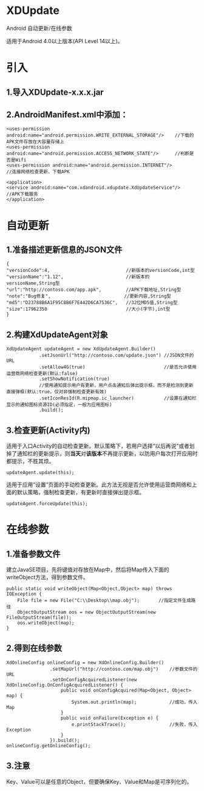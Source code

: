 # XDUpdate
Android 自动更新/在线参数

适用于Android 4.0以上版本(API Level 14以上)。

# 引入
## 1.导入XDUpdate-x.x.x.jar

## 2.AndroidManifest.xml中添加：
    <uses-permission android:name="android.permission.WRITE_EXTERNAL_STORAGE"/>    //下载的APK文件存放在大容量存储上
    <uses-permission android:name="android.permission.ACCESS_NETWORK_STATE"/>      //判断是否是Wifi
    <uses-permission android:name="android.permission.INTERNET"/>                  //连接网络检查更新、下载APK

    <application>
    <service android:name="com.xdandroid.xdupdate.XdUpdateService"/>               //APK下载服务
    </application>
    
# 自动更新
## 1.准备描述更新信息的JSON文件
    {
    "versionCode":4,                            //新版本的versionCode,int型
    "versionName":"1.12",                       //新版本的versionName,String型
    "url":"http://contoso.com/app.apk",         //APK下载地址,String型
    "note":"Bug修复",                           //更新内容,String型
    "md5":"D23788B6A1F95C8B6F7E442D6CA7536C",   //32位MD5值,String型
    "size":17962350                             //大小(字节),int型
    }

## 2.构建XdUpdateAgent对象
    XdUpdateAgent updateAgent = new XdUpdateAgent.Builder()
                .setJsonUrl("http://contoso.com/update.json") //JSON文件的URL
                .setAllow4G(true)                             //是否允许使用运营商网络检查更新(默认:false)
                .setShowNotification(true)                    
                //使用通知提示用户有更新，用户点击通知后弹出提示框，而不是检测到更新直接弹框(默认:true，仅对非强制检查更新有效)
                .setIconResId(R.mipmap.ic_launcher)           //设置在通知栏显示的通知图标资源ID(必须指定，一般为应用图标)
                .build();

## 3.检查更新(Activity内)
适用于入口Activity的自动检查更新。默认策略下，若用户选择“以后再说”或者划掉了通知栏的更新提示，则**当天**对**该版本**不再提示更新，以防用户每次打开应用时都提示，不胜其烦。  

    updateAgent.update(this); 
    
适用于应用“设置”页面的手动检查更新。此方法无视是否允许使用运营商网络和上面的默认策略，强制检查更新，有更新时直接弹出提示框。     

    updateAgent.forceUpdate(this);   

# 在线参数
## 1.准备参数文件
建立JavaSE项目，先将键值对存放在Map中，然后将Map传入下面的writeObject方法，得到参数文件。

    public static void writeObject(Map<Object,Object> map) throws IOException {
        File file = new File("C:\\Desktop\\map.obj");       //指定文件生成路径
        ObjectOutputStream oos = new ObjectOutputStream(new FileOutputStream(file));
        oos.writeObject(map);
    }

## 2.得到在线参数
    XdOnlineConfig onlineConfig = new XdOnlineConfig.Builder()
                    .setMapUrl("http://contoso.com/map.obj")    //参数文件的URL
                    .setOnConfigAcquiredListener(new XdOnlineConfig.OnConfigAcquiredListener() {
                        public void onConfigAcquired(Map<Object, Object> map) {
                            System.out.println(map);            //成功，传入Map
                        }    
                        public void onFailure(Exception e) {
                            e.printStackTrace();                //失败，传入Exception
                        }                           
                    }).build();
    onlineConfig.getOnlineConfig();
    
## 3.注意
Key、Value可以是任意的Object，但要确保Key、Value和Map是可序列化的。
